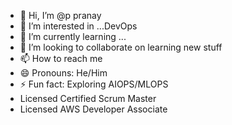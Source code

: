 - 👋 Hi, I’m @p pranay
- 👀 I’m interested in ...DevOps
- 🌱 I’m currently learning ... 
- 💞️ I’m looking to collaborate on learning new stuff
- 📫 How to reach me 
- 😄 Pronouns: He/Him
- ⚡ Fun fact: Exploring AIOPS/MLOPS
- Licensed Certified Scrum Master
- Licensed AWS Developer Associate
  
<!---
pyprana/pyprana is a ✨ special ✨ repository because its `README.md` (this file) appears on your GitHub profile.
You can click the Preview link to take a look at your changes.
--->
